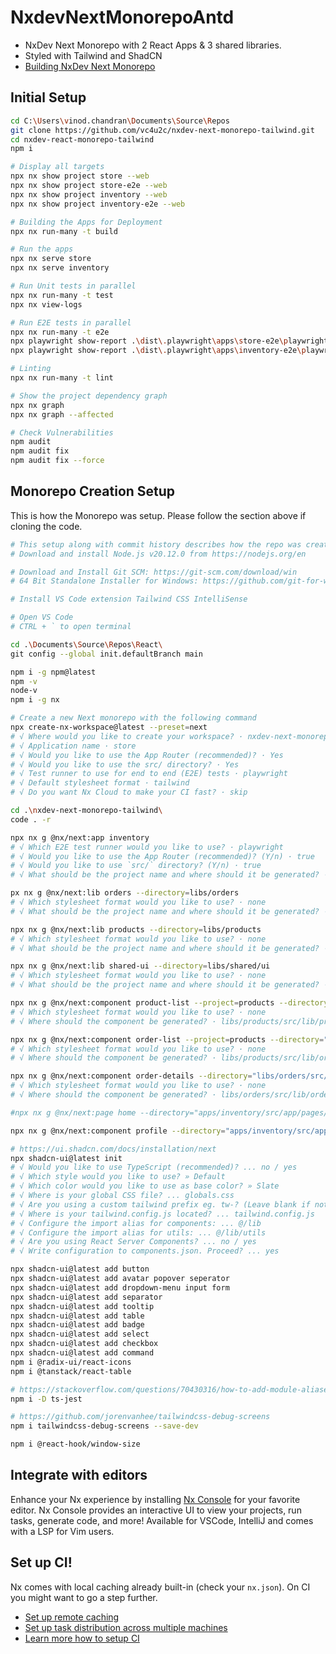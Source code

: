 # NxdevNextMonorepoAntd

- NxDev Next Monorepo with 2 React Apps & 3 shared libraries.
- Styled with Tailwind and ShadCN
- [Building NxDev Next Monorepo](https://nx.dev/nx-api/next)

## Initial Setup

```bash
cd C:\Users\vinod.chandran\Documents\Source\Repos
git clone https://github.com/vc4u2c/nxdev-next-monorepo-tailwind.git
cd nxdev-react-monorepo-tailwind
npm i

# Display all targets
npx nx show project store --web
npx nx show project store-e2e --web
npx nx show project inventory --web
npx nx show project inventory-e2e --web

# Building the Apps for Deployment
npx nx run-many -t build

# Run the apps
npx nx serve store
npx nx serve inventory

# Run Unit tests in parallel
npx nx run-many -t test
npx nx view-logs

# Run E2E tests in parallel
npx nx run-many -t e2e
npx playwright show-report .\dist\.playwright\apps\store-e2e\playwright-report
npx playwright show-report .\dist\.playwright\apps\inventory-e2e\playwright-report

# Linting
npx nx run-many -t lint

# Show the project dependency graph
npx nx graph
npx nx graph --affected

# Check Vulnerabilities
npm audit
npm audit fix
npm audit fix --force
```

## Monorepo Creation Setup

This is how the Monorepo was setup. Please follow the section above if cloning the code.

```bash
# This setup along with commit history describes how the repo was created
# Download and install Node.js v20.12.0 from https://nodejs.org/en

# Download and Install Git SCM: https://git-scm.com/download/win
# 64 Bit Standalone Installer for Windows: https://github.com/git-for-windows/git/releases/download/v2.44.0.windows.1/Git-2.44.0-64-bit.exe

# Install VS Code extension Tailwind CSS IntelliSense

# Open VS Code
# CTRL + ` to open terminal

cd .\Documents\Source\Repos\React\
git config --global init.defaultBranch main

npm i -g npm@latest
npm -v
node-v
npm i -g nx

# Create a new Next monorepo with the following command
npx create-nx-workspace@latest --preset=next
# √ Where would you like to create your workspace? · nxdev-next-monorepo-tailwind
# √ Application name · store
# √ Would you like to use the App Router (recommended)? · Yes
# √ Would you like to use the src/ directory? · Yes
# √ Test runner to use for end to end (E2E) tests · playwright
# √ Default stylesheet format · tailwind
# √ Do you want Nx Cloud to make your CI fast? · skip

cd .\nxdev-next-monorepo-tailwind\
code . -r

npx nx g @nx/next:app inventory
# √ Which E2E test runner would you like to use? · playwright
# √ Would you like to use the App Router (recommended)? (Y/n) · true
# √ Would you like to use `src/` directory? (Y/n) · true
# √ What should be the project name and where should it be generated? · inventory @ apps/inventory

px nx g @nx/next:lib orders --directory=libs/orders
# √ Which stylesheet format would you like to use? · none
# √ What should be the project name and where should it be generated? · orders @ libs/orders

npx nx g @nx/next:lib products --directory=libs/products
# √ Which stylesheet format would you like to use? · none
# √ What should be the project name and where should it be generated? · products @ libs/products

npx nx g @nx/next:lib shared-ui --directory=libs/shared/ui
# √ Which stylesheet format would you like to use? · none
# √ What should be the project name and where should it be generated? · shared-ui @ libs/shared/ui

npx nx g @nx/next:component product-list --project=products --directory="libs/products/src/lib/product-list"
# √ Which stylesheet format would you like to use? · none
# √ Where should the component be generated? · libs/products/src/lib/product-list/product-list.tsx

npx nx g @nx/next:component order-list --project=products --directory="libs/orders/src/lib/order-list"
# √ Which stylesheet format would you like to use? · none
# √ Where should the component be generated? · libs/products/src/lib/order-list/order-list.tsx

npx nx g @nx/next:component order-details --directory="libs/orders/src/lib/order-details"
# √ Which stylesheet format would you like to use? · none
# √ Where should the component be generated? · libs/orders/src/lib/order-details/order-details.tsx

#npx nx g @nx/next:page home --directory="apps/inventory/src/app/pages/home" --withTests

npx nx g @nx/next:component profile --directory="apps/inventory/src/app/profile/"

# https://ui.shadcn.com/docs/installation/next
npx shadcn-ui@latest init
# √ Would you like to use TypeScript (recommended)? ... no / yes
# √ Which style would you like to use? » Default
# √ Which color would you like to use as base color? » Slate
# √ Where is your global CSS file? ... globals.css
# √ Are you using a custom tailwind prefix eg. tw-? (Leave blank if not) ...
# √ Where is your tailwind.config.js located? ... tailwind.config.js
# √ Configure the import alias for components: ... @/lib
# √ Configure the import alias for utils: ... @/lib/utils
# √ Are you using React Server Components? ... no / yes
# √ Write configuration to components.json. Proceed? ... yes

npx shadcn-ui@latest add button
npx shadcn-ui@latest add avatar popover seperator
npx shadcn-ui@latest add dropdown-menu input form
npx shadcn-ui@latest add separator
npx shadcn-ui@latest add tooltip
npx shadcn-ui@latest add table
npx shadcn-ui@latest add badge
npx shadcn-ui@latest add select
npx shadcn-ui@latest add checkbox
npx shadcn-ui@latest add command
npm i @radix-ui/react-icons
npm i @tanstack/react-table

# https://stackoverflow.com/questions/70430316/how-to-add-module-aliases-to-jest-testing-in-next-js
npm i -D ts-jest

# https://github.com/jorenvanhee/tailwindcss-debug-screens
npm i tailwindcss-debug-screens --save-dev

npm i @react-hook/window-size

```

## Integrate with editors

Enhance your Nx experience by installing [Nx Console](https://nx.dev/nx-console) for your favorite editor. Nx Console
provides an interactive UI to view your projects, run tasks, generate code, and more! Available for VSCode, IntelliJ and
comes with a LSP for Vim users.

## Set up CI!

Nx comes with local caching already built-in (check your `nx.json`). On CI you might want to go a step further.

- [Set up remote caching](https://nx.dev/features/share-your-cache)
- [Set up task distribution across multiple machines](https://nx.dev/nx-cloud/features/distribute-task-execution)
- [Learn more how to setup CI](https://nx.dev/recipes/ci)
